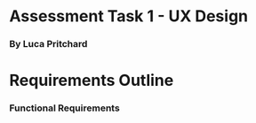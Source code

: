 # **Assessment Task 1  - UX Design**
### **By Luca Pritchard**
# **Requirements Outline**
### **Functional Requirements**